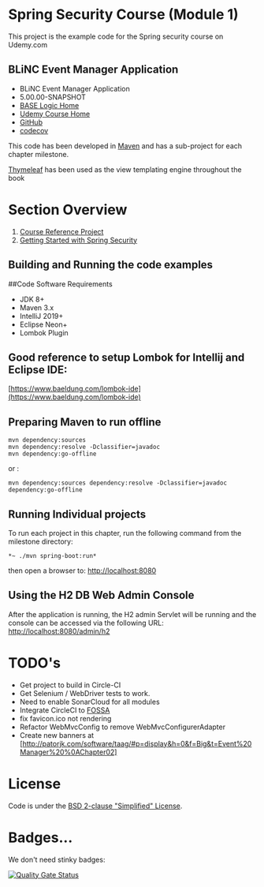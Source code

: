 # Spring Security Course (Module 1)

This project is the example code for the Spring security course on Udemy.com

## BLiNC Event Manager Application

* BLiNC Event Manager Application
* 5.00.00-SNAPSHOT
* [BASE Logic Home](https://baselogic.io)
* [Udemy Course Home](https://udemy.com)
* [GitHub](https://github.com/mickknutson/spring_security_course)
* [codecov](https://codecov.io/gh/mickknutson)

This code has been developed in [Maven](http://maven.apache.org) and has
a sub-project for each chapter milestone.

[Thymeleaf](http://www.thymeleaf.org/doc/tutorials/3.0/usingthymeleaf.html)
has been used as the view templating engine throughout the book


# Section Overview

1. [Course Reference Project](chapter01/README.md)
2. [Getting Started with Spring Security](chapter02/README.md)


## Building and Running the code examples

##Code Software Requirements

* JDK 8+
* Maven 3.x
* IntelliJ 2019+
* Eclipse Neon+
* Lombok Plugin

## Good reference to setup Lombok for Intellij and Eclipse IDE:
[https://www.baeldung.com/lombok-ide](https://www.baeldung.com/lombok-ide)


## Preparing Maven to run offline
    mvn dependency:sources
    mvn dependency:resolve -Dclassifier=javadoc
    mvn dependency:go-offline

or :

    mvn dependency:sources dependency:resolve -Dclassifier=javadoc dependency:go-offline


## Running Individual projects

To run each project in this chapter, run the following command from the
milestone directory:

    *~ ./mvn spring-boot:run*

then open a browser to:
[http://localhost:8080](http://localhost:8080)


## Using the H2 DB Web Admin Console

After the application is running, the H2 admin Servlet will be running
and the console can be accessed via the following URL:
[http://localhost:8080/admin/h2](http://localhost:8080/admin/h2)




# TODO's

* Get project to build in Circle-CI
* Get Selenium / WebDriver tests to work.
* Need to enable SonarCloud for all modules
* Integrate CircleCI to [FOSSA](https://fossa.io/docs/integrating-tools/circleci/)
* fix favicon.ico not rendering
* Refactor WebMvcConfig to remove WebMvcConfigurerAdapter
* Create new banners at [http://patorjk.com/software/taag/#p=display&h=0&f=Big&t=Event%20Manager%20%0AChapter02]



# License
Code is under the [BSD 2-clause "Simplified" License](LICENSE.txt).

# Badges...

We don't need stinky badges:

[![Quality Gate Status](https://sonarcloud.io/api/project_badges/measure?project=mickknutson_spring_security_course&metric=alert_status)](https://sonarcloud.io/dashboard?id=mickknutson_spring_security_course)
